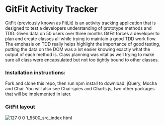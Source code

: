 # GitFit Activity Tracker

GitFit (previously known as FitLit) is an activity tracking application that is designed to test a developers understanding of prototype methods and TDD.  Given data on 50 users over three months GitFit forces a developer to plan and create classes all while trying to maintain a good TDD work flow.  The emphasis on TDD really helps highlight the importance of good testing, putting the data on the DOM was a lot easier knowing exactly what the output of each method is.  Class planning was vital as well trying to make sure all class were encapsulated but not too tightly bound to other classes.  

### Installation instructions:
Fork and clone this repo, then run npm install to download: jQuery, Mocha and Chai.  You will also see Chai-spies and Charts.js, two other packages that will be implemented in later.

### GitFit layout
![127 0 0 1_5500_src_index html](https://user-images.githubusercontent.com/45470456/67013997-4ccea700-f0b1-11e9-9993-4f525996040b.png)

